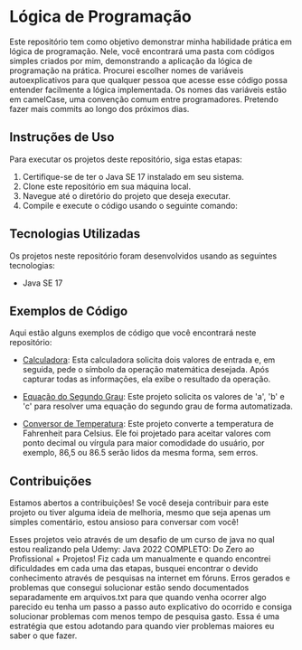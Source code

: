 # Lógica de Programação

Este repositório tem como objetivo demonstrar minha habilidade prática em lógica de programação. Nele, você encontrará uma pasta com códigos simples criados por mim, demonstrando a aplicação da lógica de programação na prática. Procurei escolher nomes de variáveis autoexplicativos para que qualquer pessoa que acesse esse código possa entender facilmente a lógica implementada. Os nomes das variáveis estão em camelCase, uma convenção comum entre programadores. Pretendo fazer mais commits ao longo dos próximos dias.

## Instruções de Uso

Para executar os projetos deste repositório, siga estas etapas:

1. Certifique-se de ter o Java SE 17 instalado em seu sistema.
2. Clone este repositório em sua máquina local.
3. Navegue até o diretório do projeto que deseja executar.
4. Compile e execute o código usando o seguinte comando:

## Tecnologias Utilizadas

Os projetos neste repositório foram desenvolvidos usando as seguintes tecnologias:

- Java SE 17

## Exemplos de Código

Aqui estão alguns exemplos de código que você encontrará neste repositório:

- [Calculadora](https://github.com/LucasLourenco97/LogicadeProgramacao/blob/main/programa1/src/programa1/Calculadora.java): Esta calculadora solicita dois valores de entrada e, em seguida, pede o símbolo da operação matemática desejada. Após capturar todas as informações, ela exibe o resultado da operação.

- [Equação do Segundo Grau](https://github.com/LucasLourenco97/LogicadeProgramacao/blob/main/programa1/src/programa1/Equa%C3%A7%C3%A3odoSegundoGrau.java): Este projeto solicita os valores de 'a', 'b' e 'c' para resolver uma equação do segundo grau de forma automatizada.

- [Conversor de Temperatura](https://github.com/LucasLourenco97/LogicadeProgramacao/blob/main/programa1/src/programa1/TemperaturaFahrenheitCelcius.java): Este projeto converte a temperatura de Fahrenheit para Celsius. Ele foi projetado para aceitar valores com ponto decimal ou vírgula para maior comodidade do usuário, por exemplo, 86,5 ou 86.5 serão lidos da mesma forma, sem erros.

## Contribuições

Estamos abertos a contribuições! Se você deseja contribuir para este projeto ou tiver alguma ideia de melhoria, mesmo que seja apenas um simples comentário, estou ansioso para conversar com você!

Esses projetos veio através de um desafio de um curso de java no qual estou realizando pela Udemy: Java 2022 COMPLETO: Do Zero ao Profissional + Projetos! Fiz cada um manualmente e quando encontrei dificuldades em cada uma das etapas, busquei encontrar o devido conhecimento através de pesquisas na internet em fóruns. Erros gerados e problemas que consegui solucionar estão sendo documentados separadamente em arquivos.txt para que quando venha ocorrer algo parecido eu tenha um passo a passo auto explicativo do ocorrido e consiga solucionar problemas com menos tempo de pesquisa gasto. Essa é uma estratégia que estou adotando para quando vier problemas maiores eu saber o que fazer.
